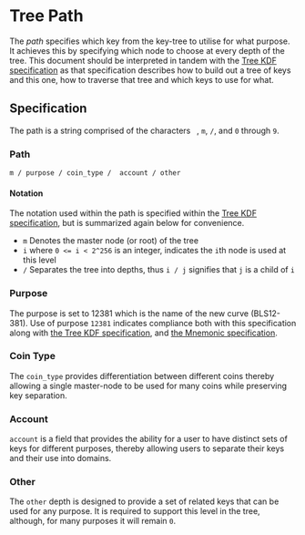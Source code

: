 # Tree Path

The *path* specifies which key from the key-tree to utilise for what purpose. It achieves this by specifying which node to choose at every depth of the tree. This document should be interpreted in tandem with the [Tree KDF specification](./tree_kdf.md) as that specification describes how to build out a tree of keys and this one, how to traverse that tree and which keys to use for what.

## Specification

The path is a string comprised of the characters ` `, `m`, `/`, and `0` through `9`.

### Path

```text
m / purpose / coin_type /  account / other
```

#### Notation

The notation used within the path is specified within the [Tree KDF specification](./tree_kdf.md), but is summarized again below for convenience.

* `m` Denotes the master node (or root) of the tree
* `i` where `0 <= i < 2^256` is an integer, indicates the `i`th node is used at this level
* `/` Separates the tree into depths, thus `i / j` signifies that `j` is a child of `i`

### Purpose

The purpose is set to 12381 which is the name of the new curve (BLS12-381). Use of purpose `12381` indicates compliance both with this specification along with [the Tree KDF specification](./tree_kdf.md), and [the Mnemonic specification](./mnemonic.md).

### Coin Type

The `coin_type` provides differentiation between different coins thereby allowing a single master-node to be used for many coins while preserving key separation.

### Account

`account` is a field that provides the ability for a user to have distinct sets of keys for different purposes, thereby allowing users to separate their keys and their use into domains.

### Other

The `other` depth is designed to provide a set of related keys that can be used for any purpose. It is required to support this level in the tree, although, for many purposes it will remain `0`.
